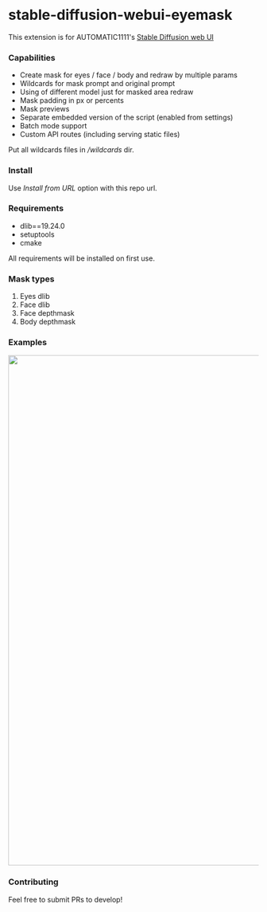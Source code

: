 <p float="left">
    <img alt="" src="https://img.shields.io/badge/Python-FFD43B?style=for-the-badge&logo=python&logoColor=blue" />
    <img alt="" src="https://img.shields.io/badge/PyTorch-EE4C2C?style=for-the-badge&logo=pytorch&logoColor=white" />
    <img alt="" src="https://img.shields.io/badge/Numpy-777BB4?style=for-the-badge&logo=numpy&logoColor=white" />
</p>

# stable-diffusion-webui-eyemask

This extension is for AUTOMATIC1111's [Stable Diffusion web UI](https://github.com/AUTOMATIC1111/stable-diffusion-webui)

### Capabilities

* Create mask for eyes / face / body and redraw by multiple params
* Wildcards for mask prompt and original prompt
* Using of different model just for masked area redraw
* Mask padding in px or percents
* Mask previews
* Separate embedded version of the script (enabled from settings)
* Batch mode support
* Custom API routes (including serving static files)

Put all wildcards files in */wildcards* dir.

### Install

Use *Install from URL* option with this repo url.

### Requirements
- dlib==19.24.0
- setuptools
- cmake

All requirements will be installed on first use.

### Mask types

1. Eyes dlib
2. Face dlib
3. Face depthmask
4. Body depthmask

### Examples

<img width="1024" src="https://raw.githubusercontent.com/ilian6806/stable-diffusion-webui-eyemask/master/static/images/mask-types.jpg" alt="">

### Contributing

Feel free to submit PRs to develop!
